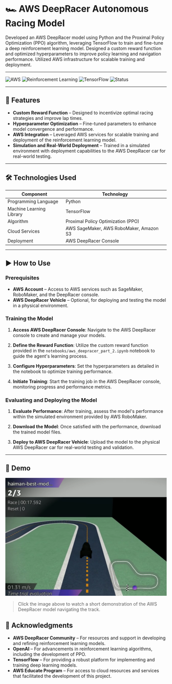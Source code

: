 # 🏎️ AWS DeepRacer Autonomous Racing Model

Developed an AWS DeepRacer model using Python and the Proximal Policy Optimization (PPO) algorithm, leveraging TensorFlow to train and fine-tune a deep reinforcement learning model. Designed a custom reward function and optimized hyperparameters to improve policy learning and navigation performance. Utilized AWS infrastructure for scalable training and deployment.

---

![AWS](https://img.shields.io/badge/Built%20With-AWS-orange)
![Reinforcement Learning](https://img.shields.io/badge/Reinforcement%20Learning-PPO-blue)
![TensorFlow](https://img.shields.io/badge/Powered%20By-TensorFlow-brightgreen)
![Status](https://img.shields.io/badge/Status-Always_Improving-yellow)

---

## 🚀 Features

- **Custom Reward Function** – Designed to incentivize optimal racing strategies and improve lap times.
- **Hyperparameter Optimization** – Fine-tuned parameters to enhance model convergence and performance.
- **AWS Integration** – Leveraged AWS services for scalable training and deployment of the reinforcement learning model.
- **Simulation and Real-World Deployment** – Trained in a simulated environment with deployment capabilities to the AWS DeepRacer car for real-world testing.

---

## 🛠️ Technologies Used

| Component                | Technology                                      |
|--------------------------|-------------------------------------------------|
| Programming Language     | Python                                          |
| Machine Learning Library | TensorFlow                                      |
| Algorithm                | Proximal Policy Optimization (PPO)              |
| Cloud Services           | AWS SageMaker, AWS RoboMaker, Amazon S3         |
| Deployment               | AWS DeepRacer Console                           |

---

## ▶️ How to Use

### Prerequisites

- **AWS Account** – Access to AWS services such as SageMaker, RoboMaker, and the DeepRacer console.
- **AWS DeepRacer Vehicle** – Optional, for deploying and testing the model in a physical environment.

### Training the Model

1. **Access AWS DeepRacer Console**: Navigate to the AWS DeepRacer console to create and manage your models.

2. **Define the Reward Function**: Utilize the custom reward function provided in the `notebooks/aws_deepracer_part_2.ipynb` notebook to guide the agent's learning process.

3. **Configure Hyperparameters**: Set the hyperparameters as detailed in the notebook to optimize training performance.

4. **Initiate Training**: Start the training job in the AWS DeepRacer console, monitoring progress and performance metrics.

### Evaluating and Deploying the Model

1. **Evaluate Performance**: After training, assess the model's performance within the simulated environment provided by AWS RoboMaker.

2. **Download the Model**: Once satisfied with the performance, download the trained model files.

3. **Deploy to AWS DeepRacer Vehicle**: Upload the model to the physical AWS DeepRacer car for real-world testing and validation.

---

## 🎥 Demo

[![Watch the AWS DeepRacer Demo](aws%20deepracer%20part%202/demo-thumbnail.png)](aws%20deepracer%20part%202/aws%20deepracer%20part%202.mp4)

> Click the image above to watch a short demonstration of the AWS DeepRacer model navigating the track.


## 🙌 Acknowledgments

- **AWS DeepRacer Community** – For resources and support in developing and refining reinforcement learning models.
- **OpenAI** – For advancements in reinforcement learning algorithms, including the development of PPO.
- **TensorFlow** – For providing a robust platform for implementing and training deep learning models.
- **AWS Educate Program** – For access to cloud resources and services that facilitated the development of this project.

